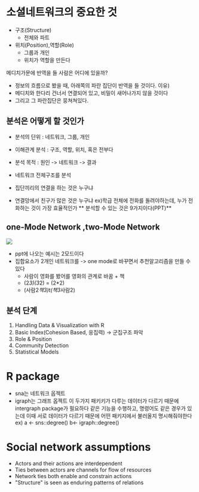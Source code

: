 
# 소셜네트워크의 중요한 것
* 구조(Structure)
	*  전체와 파트
* 위치(Position),역할(Role)
	* 그룹과 개인
	* 위치가 역할을 만든다

메디치가문에 반역을 들 사람은 어디에 있을까?
* 정보의 흐름으로 봤을 때, 아래쪽의 파란 집단이 반역을 들 것이다.
이유) 
* 메디치와 한다리 건너서 연결되어 있고, 비밀이 새어나가지 않을 것이다
* 그리고 그 파란집단은 뭉쳐쳐있다.

## 분석은 어떻게 할 것인가
* 분석의 단위 : 네트워크, 그룹, 개인
* 이해관계 분석 : 구조, 역할, 위치, 혹은 전부다
* 분석 목적 : 원인 -> 네트워크 -> 결과

* 네트워크 전체구조를 분석
* 집단끼리의 연결을 하는 것은 누구냐
* 연결망에서 친구가 많은 것은 누구냐
ex)학급 전체에 전화를 돌려야하는데, 누가 전화하는 것이 가장 효율적인가
** 분석할 수 있는 것은 9가지이다(PPT)**

## one-Mode Network ,two-Mode Network
<image src = "/images/onemode.PNG">

- ppt에 나오는 예시는 2모드이다
- 집합요소가 2개인 네트워크를 -> one mode로 바꾸면서 추천알고리즘을 만들 수 있다
	- 사람이 영화를 봤어를 영화의 관계로 바꿈 + 책
	- (2*3)(3*2) = (2*2)
	- (사람2*책3)t(책3*사람2)

## 분석 단계
1. Handling Data & Visualization with R
2. Basic Index(Cohesion Based, 응집력) -> 군집구조 파악
3. Role & Position
4. Community Detection
5. Statistical Models

# R package
* sna는 네트워크 옵젝트
* igraph는 그래프 옵젝트
이 두가지 패키키가 다루는 데이터가 다르기 때문에 intergraph package가 필요하다
같은 기능을 수행하고, 명령어도 같은 경우가 있는데 이때 서로 데이터가 다르기 때문에 어떤 패키지에서 불러올지 명시해줘야한다
ex) a <- sns::degree()
b<- igraph::degree()

# Social network assumptions
- Actors and their actions are interdependent
- Ties between actors are channels for flow of resources
- Network ties both enable and constrain actions
- "Structure" is seen as enduring patterns of relations






<!--stackedit_data:
eyJoaXN0b3J5IjpbMTY2Nzk5NDk3MywtNDYyMzA4Nzc0LDE1ND
YwMjAyODgsLTYwMTQ2OTMxNiwtMjQ3Njc5NTUyLDY2NTY2MTA1
MiwxMzQ0MTk3MTk4LC0xNDYyOTUzOTMsLTE0NTk4NDYxNTNdfQ
==
-->